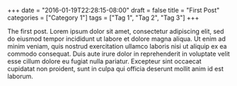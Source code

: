 +++
date = "2016-01-19T22:28:15-08:00"
draft = false
title = "First Post"
categories = ["Category 1"]
tags = ["Tag 1", "Tag 2", "Tag 3"]
+++

The first post. Lorem ipsum dolor sit amet, consectetur adipiscing elit, sed do eiusmod tempor incididunt ut labore et dolore magna aliqua. Ut enim ad minim veniam, quis nostrud exercitation ullamco laboris nisi ut aliquip ex ea commodo consequat. Duis aute irure dolor in reprehenderit in voluptate velit esse cillum dolore eu fugiat nulla pariatur. Excepteur sint occaecat cupidatat non proident, sunt in culpa qui officia deserunt mollit anim id est laborum.
